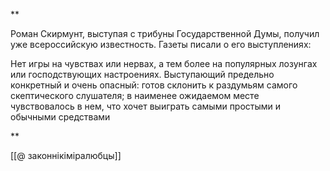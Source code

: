 **

Роман Скирмунт, выступая с трибуны Государственной Думы, получил уже всероссийскую известность. Газеты писали о его выступлениях:

Нет игры на чувствах или нервах, а тем более на популярных лозунгах или господствующих настроениях. Выступающий предельно конкретный и очень опасный: готов склонить к раздумьям самого скептического слушателя; в наименее ожидаемом месте чувствовалось в нем, что хочет выиграть самыми простыми и обычными средствами

**

[[@ законнікіміралюбцы]]

